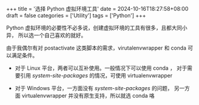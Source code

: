 +++
title = '选择 Python 虚拟环境工具'
date = 2024-10-16T18:27:58+08:00
draft = false
categories = ['Utility']
tags = ['Python']
+++

Python 虚拟环境的必要性不必多说，创建虚拟环境的工具有很多，且都大同小异，
所以选一个自己喜欢的就好。

由于我偶尔有对 postactivate 这类脚本的需求，virutalenvwrapper 和 conda
可以满足条件。

- 对于 Linux 平台，两者可以互补使用。一般情况下可以使用 conda ，
对于需要引用 *system-site-packages* 的情况，可使用 virtualenvwrapper

- 对于 Windows 平台，一方面没有 *system-site-packages* 的问题，
另一方面 virtualenvwrapper 并没有原生支持，所以就选 conda 咯

